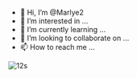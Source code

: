 - 👋 Hi, I’m @Marlye2
- 👀 I’m interested in ...
- 🌱 I’m currently learning ...
- 💞️ I’m looking to collaborate on ...
- 📫 How to reach me ...

<!---
Marlye2/Marlye2 is a ✨ special ✨ repository because its `README.md` (this file) appears on your GitHub profile.
You can click the Preview link to take a look at your changes.
--->
![12s](https://user-images.githubusercontent.com/96071714/145847058-8a60e421-0afc-49aa-b2de-ac4ce5396b04.png)
